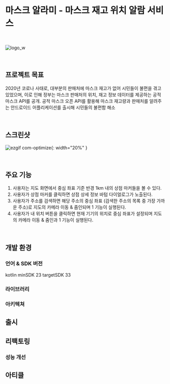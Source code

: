 # 마스크 알라미 - 마스크 재고 위치 알람 서비스
<br/>

![logo_w](https://github.com/minuxx/mask-alarmi/assets/20331640/fc54febe-458f-47cb-aca8-097b72f62cbe)

<br/>

## 프로젝트 목표
2020년 코로나 사태로, 대부분의 판매처에 마스크 재고가 없어 시민들이 불편을 겪고 있었으며, 이로 인해 정부는 마스크 판매처의 위치, 재고 정보 데이터를 제공하는 공적 마스크 API를 공개.
공적 마스크 오픈 API를 활용해 마스크 재고량과 판매처를 알려주는 안드로이드 어플리케이션를 출시해 시민들의 불편함 해소

<br/>

## 스크린샷
![ezgif com-optimize](https://github.com/minuxx/mask-alarmi/assets/20331640/7983201c-3f6f-4656-8164-505087ab5d3b){: width="20%" }



<br/>

## 주요 기능
1. 사용자는 지도 화면에서 중심 좌표 기준 반경 1km 내의 상점 마커들을 볼 수 있다.
2. 사용자가 상점 마커를 클릭하면 상점 상세 정보 바텀 다이얼로그가 노출된다.
4. 사용자가 주소를 검색하면 해당 주소의 중심 좌표 (검색한 주소의 목록 중 가장 가까운 주소)로 지도의 카메라 이동 & 줌인되며 1 기능이 실행된다.
5. 사용자가 내 위치 버튼을 클릭하면 현재 기기의 위치로 중심 좌표가 설정되며 지도의 카메라 이동 & 줌인과 1 기능이 실행된다. 

<br/>

## 개발 환경
### 언어 & SDK 버전
kotlin
minSDK 23
targetSDK 33

### 라이브러리


### 아키텍쳐

## 출시

## 리팩토링
### 성능 개선

## 아티클
